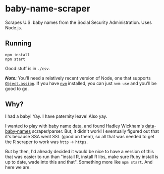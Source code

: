 # baby-name-scraper
Scrapes U.S. baby names from the Social Security Administration.
Uses Node.js.

## Running
```
npm install
npm start
```

Good stuff is in `./csv`.

_**Note:**_ You'll need a relatively recent version of Node, one that supports [`Object.assign`](https://developer.mozilla.org/en-US/docs/Web/JavaScript/Reference/Global_Objects/Object/assign). If you have [`nvm`](https://github.com/creationix/nvm) installed, you can just `nvm use` and you'll be good to go.

## Why?
I had a baby! Yay. I have paternity leave! Also yay.

I wanted to play with baby name data, and found Hadley Wickham's [data-baby-names](https://github.com/hadley/data-baby-names) scraper/parser. But, it didn't work! I eventually figured out that it's because SSA went SSL (good on them), so all that was needed to get the R scraper to work was `http` -> `https`.

But by then, I'd already decided it would be nice to have a version of this that was easier to run than "install R, install R libs, make sure Ruby install is up to date, wade into this and that". Something more like `npm start`. And here we are.
